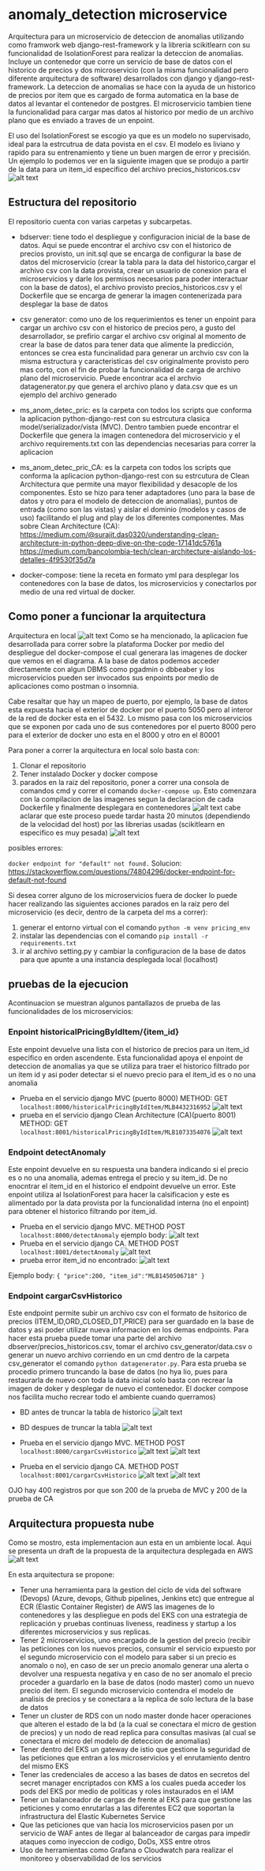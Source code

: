 # anomaly_detection microservice
Arquitectura para un microservicio de deteccion de anomalias utilizando como framwork web django-rest-framework y la libreria scikitlearn con su funcionalidad de IsolationForest para realizar la deteccion de anomalias. Incluye un contenedor que corre un servicio de base de datos con el historico de precios y dos microservicio (con la misma funcionalidad pero diferente arquitectura de software) desarrollados con django y django-rest-framework. La deteccion de anomalias se hace con la ayuda de un historico de precios por item que es cargado de forma automatica en la base de datos al levantar el contenedor de postgres. El microservicio tambien tiene la funcionalidad para cargar mas datos al historico por medio de un archivo plano que es enviado a traves de un enpoint.

El uso del IsolationForest se escogio ya que es un modelo no supervisado, ideal para la estrcutrua de data povista en el csv. El modelo es liviano y rapido para su entrenamiento y tiene un buen margen de error y precisión. Un ejemplo lo podemos ver en la siguiente imagen que se produjo a partir de la data para un item_id especifico del archivo precios_historicos.csv
![alt text](image-1.png)

## Estructura del repositorio
El repositorio cuenta con varias carpetas y subcarpetas.
- bdserver: tiene todo el despliegue y configuracion inicial de la base de datos. Aqui se puede encontrar el archivo csv con el historico de precios provisto, un init.sql que se encarga de configurar la base de datos del microservicio (crear la tabla para la data del historico,cargar el archivo csv con la data provista, crear un usuario de conexion para el microservicios y darle los permisos necesarios para poder interactuar con la base de datos), el archivo provisto precios_historicos.csv y el Dockerfile que se encarga de generar la imagen contenerizada para desplegar la base de datos

- csv generator: como uno de los requerimientos es tener un enpoint para cargar un archivo csv con el historico de precios pero, a gusto del desarrollador, se prefirio cargar el archivo csv original al momento de crear la base de datos para tener data que alimente la predicción, entonces se crea esta funcinalidad para generar un archvio csv con la misma estructura y caracteristicas del csv originalmente provisto pero mas corto, con el fin de probar la funcionalidad de carga de archivo plano del microservicio. Puede encontrar aca el archvio datagenerator.py que genera el archivo plano y data.csv que es un ejemplo del archivo generado

- ms_anom_detec_pric: es la carpeta con todos los scripts que conforma la aplicacion python-django-rest con su estrcutura clasica model/serializador/vista (MVC). Dentro tambien puede encontrar el Dockerfile que genera la imagen contenedora del microservicio y el archivo requirements.txt con las dependencias necesarias para correr la aplicacion

- ms_anom_detec_pric_CA: es la carpeta con todos los scripts que conforma la aplicacion python-django-rest con su estrcutura de Clean Architectura que permite una mayor flexibilidad y desacople de los componentes. Esto se hizo para tener adaptadores (uno para la base de datos y otro para el modelo de deteccion de anomalias), puntos de entrada (como son las vistas) y aislar el dominio (modelos y casos de uso) facilitando el plug and play de los diferentes componentes. Mas sobre Clean Architecture (CA): 
https://medium.com/@surajit.das0320/understanding-clean-architecture-in-python-deep-dive-on-the-code-17141dc5761a
https://medium.com/bancolombia-tech/clean-architecture-aislando-los-detalles-4f9530f35d7a

- docker-compose: tiene la receta en formato yml para desplegar los contenedores con la base de datos, los microservicios y conectarlos por medio de una red virtual de docker.

## Como poner a funcionar la arquitectura
Arquitectura en local
![alt text](arquitecturalocal.jpg)
Como se ha mencionado, la aplicacion fue desarrollada para correr sobre la plataforma Docker por medio del despliegue del docker-compose el cual generara las imagenes de docker que vemos en el diagrama. A la base de datos podemos acceder directamente con algun DBMS como pgadmin o dbbeaber y los microservicios pueden ser invocados sus enpoints por medio de aplicaciones como postman o insomnia.

Cabe resaltar que hay un mapeo de puerto, por ejemplo, la base de datos esta expuesta hacia el exterior de docker por el puerto 5050 pero al interor de la red de docker esta en el 5432. Lo mismo pasa con los microservicios que se exponen por cada uno de sus contenedores por el puerto 8000 pero para el exterior de docker uno esta en el 8000 y otro en el 80001

Para poner a correr la arquitectura en local solo basta con:
1. Clonar el repositorio
2. Tener instalado Docker y docker compose
3. parados en la raiz del repositorio, poner a correr una consola de comandos cmd y correr el comando `docker-compose up`. Esto comenzara con la compilacion de las imagenes segun la declaracion de cada Dockerfile y finalmente desplegara en contenedores
![alt text](image.png)
cabe aclarar que este proceso puede tardar hasta 20 minutos (dependiendo de la velocidad del host) por las librerias usadas (scikitlearn en especifico es muy pesada)
![alt text](image-2.png)

posibles errores: 

`docker endpoint for "default" not found.`
Solucion: https://stackoverflow.com/questions/74804296/docker-endpoint-for-default-not-found

Si desea correr alguno de los microservicios fuera de docker lo puede hacer realizando las siguientes acciones parados en la raiz pero del microservicio (es decir, dentro de la carpeta del ms a correr):
1. generar el entorno virtual con el comando `python -m venv pricing_env`
2. instalar las dependencias con el comando `pip install -r requirements.txt`
3. ir al archivo setting.py y cambiar la configuracion de la base de datos para que apunte a una instancia desplegada local (localhost)

## pruebas de la ejecucion
Acontinuacion se muestran algunos pantallazos de prueba de las funcionalidades de los microservicios:
### Enpoint historicalPricingByIdItem/{item_id}
Este enpoint devuelve una lista con el historico de precios para un item_id especifico en orden ascendente. Esta funcionalidad apoya el enpoint de deteccion de anomalias ya que se utiliza para traer el historico filtrado por un item id y asi poder detectar si el nuevo precio para el item_id es o no una anomalia

- Prueba en el servicio django MVC (puerto 8000) METHOD: GET
`localhost:8000/historicalPricingByIdItem/MLB4432316952`
![alt text](image-3.png)
- prueba en el servicio django Clean 
Architecture (CA)(puerto 8001) METHOD: GET
`localhost:8001/historicalPricingByIdItem/MLB1073354076`
![alt text](image-4.png)

### Endpoint  detectAnomaly
Este enpoint devuelve en su respuesta una bandera indicando si el precio es o no una anomalia, ademas entrega el precio y su item_id. De no enocntrar el item_id en el historico el endpoint devuelve un error. Este enpoint utiliza al IsolationForest para hacer la calsificacion y este es alimentado por la data provista por la funcionalidad interna (no el enpoint) para obtener el historico filtrando por item_id.

- Prueba en el servicio django MVC.  METHOD POST
`localhost:8000/detectAnomaly`
ejemplo body:
![alt text](image-5.png)
- Prueba en el servicio django CA. METHOD POST
`localhost:8001/detectAnomaly`
![alt text](image-6.png)
- prueba error item_id no encontrado:
![alt text](image-7.png)

Ejemplo body:
`{
    "price":200,
    "item_id":"MLB1450506718"
}`

### Endpoint cargarCsvHistorico
Este endpoint permite subir un archivo csv con el formato de hsitorico de precios (ITEM_ID,ORD_CLOSED_DT,PRICE) para ser guardado en la base de datos y asi poder utilizar nueva informacion en los demas endpoints.
Para hacer esta prueba puede tomar una parte del archivo dbserver/precios_historicos.csv, tomar el archivo csv_generator/data.csv o generar un nuevo archivo corriendo en un cmd dentro de la carpeta csv_generator el comando `python datagenerator.py`. 
Para esta prueba se procedio primero truncando la base de datos (no hya lio, pues para restaurarla de nuevo con toda la data inicial solo basta con recrear la imagen de doker y desplegar de nuevo el contenedor. El docker compose nos facilita mucho recrear todo el ambiente cuando querramos)
- BD antes de truncar la tabla de historico
![alt text](image-8.png)
- BD despues de truncar la tabla
![alt text](image-9.png)

- Prueba en el servicio django MVC. METHOD POST 
`localhost:8000/cargarCsvHistorico`
![alt text](image-10.png)
![alt text](image-11.png)

- Prueba en el servicio django CA. METHOD POST 
`localhost:8001/cargarCsvHistorico`
![alt text](image-12.png)
![alt text](image-13.png)

OJO hay 400 registros por que son 200 de la prueba de MVC y 200 de la prueba de CA

## Arquitectura propuesta nube
Como se mostro, esta implementacion aun esta en un ambiente local. Aqui se presenta un draft de la propuesta de la arquitectura desplegada en AWS
![alt text](<arquitectura_propuesta_nube (1) (1).jpg>)

En esta arquitectura se propone:
- Tener una herramienta para la gestion del ciclo de vida del software (Devops) (Azure, devops, Github pipelines, Jenkins etc) que entregue al ECR (Elastic Container Register) de AWS las imagenes de lo contenedores y las despliegue en pods del EKS con una estrategia de replicación y pruebas continuas liveness, readiness y startup a los diferentes microservicios y sus replicas.
- Tener 2 microservicios, uno encargado de la gestion del precio (recibir las peticiones con los nuevos precios, consumir el servicio expuesto por el segundo microservicio con el modelo para saber si un precio es anomalo o no), en caso de ser un precio anomalo generar una alerta o devolver una respuesta negativa y en caso de no ser anomalo el precio proceder a guardarlo en la base de datos (nodo master) como un nuevo precio del item. El segundo microservicio contendra el modelo de analisis de precios y se conectara a la replica de solo lectura de la base de datos
- Tener un cluster de RDS con un nodo master donde hacer operaciones que alteren el estado de la bd (a la cual se conectara el micro de gestion de precios) y un nodo de read replica para consultas masivas (al cual se conectara el micro del modelo de deteccion de anomalias)
-  Tener dentro del EKS un gateway de istio que gestione la seguridad de las peticiones que entran a los microservicios y el enrutamiento dentro del mismo EKS
- Tener las credenciales de acceso a las bases de datos en secretos del secret manager encriptados con KMS a los cuales pueda acceder los pods del EKS por medio de politicas y roles instaurados en el IAM
- Tener un balanceador de cargas de frente al EKS para que gestione las peticiones y como enrutarlas a las diferentes EC2 que soportan la infrastructura del Elastic Kubernetes Service
- Que las peticiones que van hacia los microservicios pasen por un servicio de WAF antes de llegar al balanceador de cargas para impedir ataques como inyeccion de codigo, DoDs, XSS entre otros
- Uso de herramientas como Grafana o Cloudwatch para realizar el monitoreo y observabilidad de los servicios